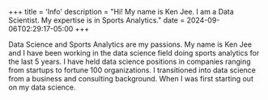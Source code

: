 +++
title = 'Info'
description = "Hi! My name is Ken Jee. I am a Data Scientist. My expertise is in Sports Analytics."
date = 2024-09-06T02:29:17-05:00
+++

Data Science and Sports Analytics are my passions. My name is Ken Jee and I have been working in the data science field doing sports analytics for the last 5 years. I have held data science positions in companies ranging from startups to fortune 100 organizations. I transitioned into data science from a business and consulting background. When I was first starting out on my data science.